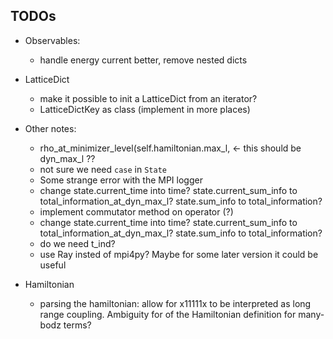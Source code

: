 ## TODOs

+ Observables:
    + handle energy current better, remove nested dicts

+ LatticeDict
  + make it possible to init a LatticeDict from an iterator?
  + LatticeDictKey as class (implement in more places)

+ Other notes:
  + rho_at_minimizer_level(self.hamiltonian.max_l, <- this should be dyn_max_l ??
  + not sure we need `case` in `State`
  + Some strange error with the MPI logger
  + change state.current_time into time? state.current_sum_info to total_information_at_dyn_max_l? state.sum_info to total_information?
  + implement commutator method on operator (?)
  + change state.current_time into time? state.current_sum_info to total_information_at_dyn_max_l? state.sum_info to total_information?
  + do we need t_ind? 
  + use Ray insted of mpi4py? Maybe for some later version it could be useful

+ Hamiltonian
  + parsing the hamiltonian: allow for x11111x to be interpreted as long range
    coupling. Ambiguity for of the Hamiltonian definition for many-bodz terms?
